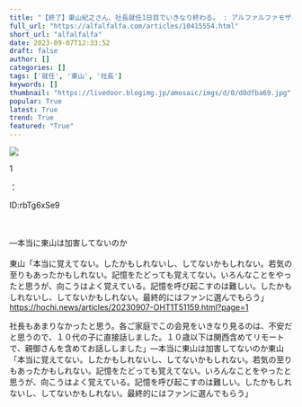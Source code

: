 ```yaml
---
title: "【終了】東山紀之さん、社長就任1日目でいきなり終わる。 : アルファルファモザイク"
full_url: "https://alfalfalfa.com/articles/10415554.html"
short_url: "alfalfalfa"
date: 2023-09-07T12:33:52
draft: false
author: []
categories: []
tags: ['就任', '東山', '社長']
keywords: []
thumbnail: "https://livedoor.blogimg.jp/amosaic/imgs/d/0/d0dfba69.jpg"
popular: True
latest: True
trend: True
featured: "True"
---
```


![](https://livedoor.blogimg.jp/amosaic/imgs/d/0/d0dfba69.jpg)

<div><p class='res_info'><p class='res_num'>1</p>：<p class='res_name'></p><p class='res_matome'><p class='res_id'>ID:rbTg6xSe9</p></p></p><br> <br> ―本当に東山は加害してないのか<br> <br> 東山「本当に覚えてない。したかもしれないし、してないかもしれない。若気の至りもあったかもしれない。記憶をたどっても覚えてない。いろんなことをやったと思うが、向こうはよく覚えている。記憶を呼び起こすのは難しい。したかもしれないし、してないかもしれない。最終的にはファンに選んでもらう」<br> <a href='https://hochi.news/articles/20230907-OHT1T51159.html?page=1' target='_blank' rel='nofollow'>https://hochi.news/articles/20230907-OHT1T51159.html?page=1</a><p>社長もあまりなかったと思う。各ご家庭でこの会見をいきなり見るのは、不安だと思うので、１０代の子に直接話しました。１０歳以下は関西含めてリモートで、親御さんを含めてお話ししました」―本当に東山は加害してないのか東山「本当に覚えてない。したかもしれないし、してないかもしれない。若気の至りもあったかもしれない。記憶をたどっても覚えてない。いろんなことをやったと思うが、向こうはよく覚えている。記憶を呼び起こすのは難しい。したかもしれないし、してないかもしれない。最終的にはファンに選んでもらう」</p></div>